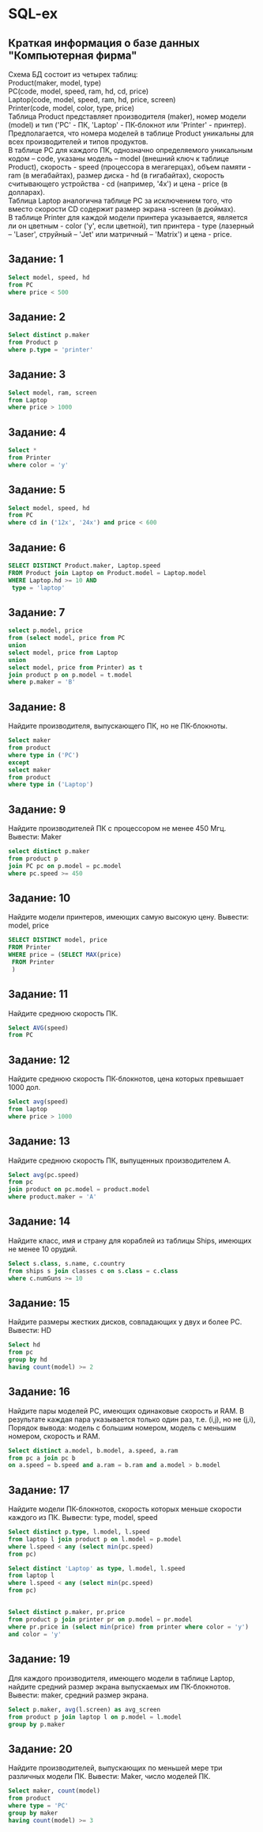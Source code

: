 # SQL-ex
## Краткая информация о базе данных "Компьютерная фирма"
Схема БД состоит из четырех таблиц:  
Product(maker, model, type)  
PC(code, model, speed, ram, hd, cd, price)  
Laptop(code, model, speed, ram, hd, price, screen)  
Printer(code, model, color, type, price)  
Таблица Product представляет производителя (maker), номер модели (model) и тип ('PC' - ПК, 'Laptop' - ПК-блокнот или 'Printer' - принтер). Предполагается, что номера моделей в таблице Product уникальны для всех производителей и типов продуктов.  
В таблице PC для каждого ПК, однозначно определяемого уникальным кодом – code, указаны модель – model (внешний ключ к таблице Product), скорость - speed (процессора в мегагерцах), объем памяти - ram (в мегабайтах), размер диска - hd (в гигабайтах), скорость считывающего устройства - cd (например, '4x') и цена - price (в долларах).  
Таблица Laptop аналогична таблице РС за исключением того, что вместо скорости CD содержит размер экрана -screen (в дюймах).  
В таблице Printer для каждой модели принтера указывается, является ли он цветным - color ('y', если цветной), тип принтера - type (лазерный – 'Laser', струйный – 'Jet' или матричный – 'Matrix') и цена - price.

## Задание: 1

``` sql
Select model, speed, hd
from PC
where price < 500
```
## Задание: 2

``` sql
Select distinct p.maker 
from Product p
where p.type = 'printer'

```
## Задание: 3 

``` sql
Select model, ram, screen
from Laptop
where price > 1000

```
## Задание: 4

``` sql
Select *
from Printer
where color = 'y'

```
## Задание: 5

``` sql
Select model, speed, hd
from PC
where cd in ('12x', '24x') and price < 600

```
## Задание: 6

``` sql
SELECT DISTINCT Product.maker, Laptop.speed
FROM Product join Laptop on Product.model = Laptop.model 
WHERE Laptop.hd >= 10 AND 
 type = 'laptop'

```
## Задание: 7 

``` sql
select p.model, price
from (select model, price from PC
union
select model, price from Laptop
union
select model, price from Printer) as t
join product p on p.model = t.model
where p.maker = 'B'

```
## Задание: 8
Найдите производителя, выпускающего ПК, но не ПК-блокноты.
``` sql
Select maker
from product
where type in ('PC')
except 
select maker
from product
where type in ('Laptop')

```
## Задание: 9 
Найдите производителей ПК с процессором не менее 450 Мгц. Вывести: Maker
``` sql
select distinct p.maker
from product p
join PC pc on p.model = pc.model
where pc.speed >= 450

```
## Задание: 10 
Найдите модели принтеров, имеющих самую высокую цену. Вывести: model, price
``` sql
SELECT DISTINCT model, price
FROM Printer
WHERE price = (SELECT MAX(price) 
 FROM Printer
 )

```
## Задание: 11 
Найдите среднюю скорость ПК.
``` sql
Select AVG(speed)
from PC
```
## Задание: 12 
Найдите среднюю скорость ПК-блокнотов, цена которых превышает 1000 дол.
``` sql
Select avg(speed)
from laptop
where price > 1000

```
## Задание: 13
Найдите среднюю скорость ПК, выпущенных производителем A.
``` sql
Select avg(pc.speed)
from pc
join product on pc.model = product.model 
where product.maker = 'A'

```
## Задание: 14 
Найдите класс, имя и страну для кораблей из таблицы Ships, имеющих не менее 10 орудий.

``` sql
Select s.class, s.name, c.country
from ships s join classes c on s.class = c.class
where c.numGuns >= 10

```
## Задание: 15
Найдите размеры жестких дисков, совпадающих у двух и более PC. Вывести: HD
``` sql
Select hd
from pc
group by hd
having count(model) >= 2

```
## Задание: 16
Найдите пары моделей PC, имеющих одинаковые скорость и RAM. В результате каждая пара указывается только один раз, т.е. (i,j), но не (j,i), Порядок вывода: модель с большим номером, модель с меньшим номером, скорость и RAM.
``` sql
Select distinct a.model, b.model, a.speed, a.ram
from pc a join pc b
on a.speed = b.speed and a.ram = b.ram and a.model > b.model

```
## Задание: 17
Найдите модели ПК-блокнотов, скорость которых меньше скорости каждого из ПК.
Вывести: type, model, speed
``` sql
Select distinct p.type, l.model, l.speed
from laptop l join product p on l.model = p.model
where l.speed < any (select min(pc.speed)
from pc)

```
``` sql
Select distinct 'Laptop' as type, l.model, l.speed
from laptop l 
where l.speed < any (select min(pc.speed)
from pc)

```
## 

``` sql
Select distinct p.maker, pr.price
from product p join printer pr on p.model = pr.model
where pr.price in (select min(price) from printer where color = 'y')
and color = 'y'
```
## Задание: 19 
Для каждого производителя, имеющего модели в таблице Laptop, найдите средний размер экрана выпускаемых им ПК-блокнотов.
Вывести: maker, средний размер экрана.
``` sql
Select p.maker, avg(l.screen) as avg_screen
from product p join laptop l on p.model = l.model
group by p.maker

```
## Задание: 20 
Найдите производителей, выпускающих по меньшей мере три различных модели ПК. Вывести: Maker, число моделей ПК.
``` sql
Select maker, count(model)
from product
where type = 'PC' 
group by maker
having count(model) >= 3

```
## 

``` sql

```
## 

``` sql

```
## 

``` sql

```
## 

``` sql

```
## 

``` sql

```
## 

``` sql

```
## 

``` sql

```
## 

``` sql

```
## 

``` sql

```
## 

``` sql

```
## 

``` sql

```
## 

``` sql

```
## 

``` sql

```
## 

``` sql

```
## 

``` sql

```
## 

``` sql

```
## 

``` sql

```
## 

``` sql

```
## 

``` sql

```
## 

``` sql

```
## 

``` sql

```
## 

``` sql

```
## 

``` sql

```
## 

``` sql

```
## 

``` sql

```
## 

``` sql

```
## 

``` sql

```
## 

``` sql

```
## 

``` sql

```
## 

``` sql

```
## 

``` sql

```
## 

``` sql

```
## 

``` sql

```
## 

``` sql

```
## 

``` sql

```
## 

``` sql

```
## 

``` sql

```
## 

``` sql

```
## 

``` sql

```
## 

``` sql

```
## 

``` sql

```
## 

``` sql

```
## 

``` sql

```
## 

``` sql

```
## 

``` sql

```
## 

``` sql

```
## 

``` sql

```
## 

``` sql

```
## 

``` sql

```
## 

``` sql

```
## 

``` sql

```
## 

``` sql

```
## 

``` sql

```
## 

``` sql

```
## 

``` sql

```
## 

``` sql

```
## 

``` sql

```
## 

``` sql

```
## 

``` sql

```
## 

``` sql

```
## 

``` sql

```
## 

``` sql

```
## 

``` sql

```
## 

``` sql

```
## 

``` sql

```
## 

``` sql

```
## 

``` sql

```
## 

``` sql

```
## 

``` sql

```
## 

``` sql

```
## 

``` sql

```
## 

``` sql

```
## 

``` sql

```
## 

``` sql

```
## 

``` sql

```
## 

``` sql

```
## 

``` sql

```
## 

``` sql

```
## 

``` sql

```
## 

``` sql

```
## 

``` sql

```
## 

``` sql

```
## 

``` sql

```
## 

``` sql

```
## 

``` sql

```
## 

``` sql

```
## 

``` sql

```
## 

``` sql

```
v
